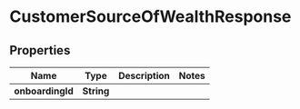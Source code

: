 

# CustomerSourceOfWealthResponse

## Properties

Name | Type | Description | Notes
------------ | ------------- | ------------- | -------------
**onboardingId** | **String** |  | 




